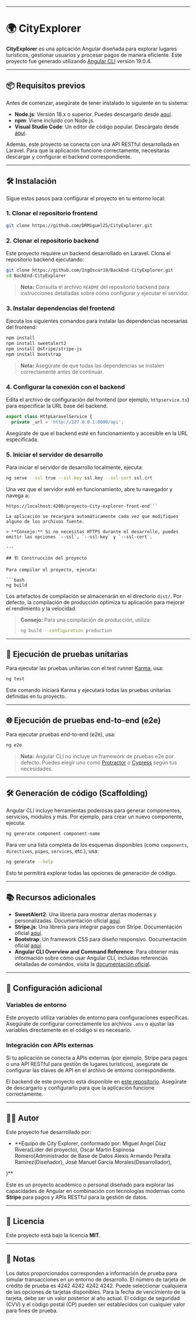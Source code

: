 
---

# 🌍 CityExplorer

**CityExplorer** es una aplicación Angular diseñada para explorar lugares turísticos, gestionar usuarios y procesar pagos de manera eficiente. Este proyecto fue generado utilizando [Angular CLI](https://github.com/angular/angular-cli) versión 19.0.4.

---

## 📦 Requisitos previos

Antes de comenzar, asegúrate de tener instalado lo siguiente en tu sistema:

- **Node.js**: Versión 18.x o superior. Puedes descargarlo desde [aquí](https://nodejs.org/).
- **npm**: Viene incluido con Node.js.
- **Visual Studio Code**: Un editor de código popular. Descárgalo desde [aquí](https://code.visualstudio.com/).

Además, este proyecto se conecta con una API RESTful desarrollada en Laravel. Para que la aplicación funcione correctamente, necesitarás descargar y configurar el backend correspondiente.

---

## 🛠 Instalación

Sigue estos pasos para configurar el proyecto en tu entorno local:

### 1. Clonar el repositorio frontend

```bash
git clone https://github.com/DRMiguel25/CityExplorer.git
```

### 2. Clonar el repositorio backend

Este proyecto requiere un backend desarrollado en Laravel. Clona el repositorio backend ejecutando:

```bash
git clone https://github.com/IngOscar19/BackEnd-CityExplorer.git
cd BackEnd-CityExplorer
```

> **Nota:** Consulta el archivo `README` del repositorio backend para instrucciones detalladas sobre cómo configurar y ejecutar el servidor.

### 3. Instalar dependencias del frontend

Ejecuta los siguientes comandos para instalar las dependencias necesarias del frontend:

```bash
npm install
npm install sweetalert2
npm install @stripe/stripe-js
npm install bootstrap
```

> **Nota:** Asegúrate de que todas las dependencias se instalen correctamente antes de continuar.

### 4. Configurar la conexión con el backend

Edita el archivo de configuración del frontend (por ejemplo, `httpservice.ts`) para especificar la URL base del backend. 

```typescript
export class HttpLaravelService {
  private _url = 'http://127.0.0.1:8000/api';
```

Asegúrate de que el backend esté en funcionamiento y accesible en la URL especificada.

### 5. Iniciar el servidor de desarrollo

Para iniciar el servidor de desarrollo localmente, ejecuta:

```bash
ng serve --ssl true --ssl-key ssl.key --ssl-cert ssl.crt
```

Una vez que el servidor esté en funcionamiento, abre tu navegador y navega a:

```
https://localhost:4200/proyecto-City-explorer-front-end```

La aplicación se recargará automáticamente cada vez que modifiques alguno de los archivos fuente.

> **Consejo:** Si no necesitas HTTPS durante el desarrollo, puedes omitir las opciones `--ssl`, `--ssl-key` y `--ssl-cert`.

---

## 🏗 Construcción del proyecto

Para compilar el proyecto, ejecuta:

```bash
ng build
```

Los artefactos de compilación se almacenarán en el directorio `dist/`. Por defecto, la compilación de producción optimiza tu aplicación para mejorar el rendimiento y la velocidad.

> **Consejo:** Para una compilación de producción, utiliza:
>
> ```bash
> ng build --configuration production
> ```

---

## 🧪 Ejecución de pruebas unitarias

Para ejecutar las pruebas unitarias con el test runner [Karma](https://karma-runner.github.io), usa:

```bash
ng test
```

Este comando iniciará Karma y ejecutará todas las pruebas unitarias definidas en tu proyecto.

---

## 🌐 Ejecución de pruebas end-to-end (e2e)

Para ejecutar pruebas end-to-end (e2e), usa:

```bash
ng e2e
```

> **Nota:** Angular CLI no incluye un framework de pruebas e2e por defecto. Puedes elegir uno como [Protractor](https://www.protractortest.org/) o [Cypress](https://www.cypress.io/) según tus necesidades.

---

## 🛠 Generación de código (Scaffolding)

Angular CLI incluye herramientas poderosas para generar componentes, servicios, módulos y más. Por ejemplo, para crear un nuevo componente, ejecuta:

```bash
ng generate component component-name
```

Para ver una lista completa de los esquemas disponibles (como `components`, `directives`, `pipes`, `services`, etc.), usa:

```bash
ng generate --help
```

Esto te permitirá explorar todas las opciones de generación de código.

---

## 📚 Recursos adicionales

- **SweetAlert2**: Una librería para mostrar alertas modernas y personalizadas. Documentación oficial [aquí](https://sweetalert2.github.io/).
- **Stripe.js**: Una librería para integrar pagos con Stripe. Documentación oficial [aquí](https://stripe.com/docs/js).
- **Bootstrap**: Un framework CSS para diseño responsivo. Documentación oficial [aquí](https://getbootstrap.com/).
- **Angular CLI Overview and Command Reference**: Para obtener más información sobre cómo usar Angular CLI, incluidas referencias detalladas de comandos, visita la [documentación oficial](https://angular.dev/tools/cli).

---

## 🔧 Configuración adicional

### Variables de entorno

Este proyecto utiliza variables de entorno para configuraciones específicas. Asegúrate de configurar correctamente los archivos `.env` o ajustar las variables directamente en el código si es necesario.

### Integración con APIs externas

Si tu aplicación se conecta a APIs externas (por ejemplo, Stripe para pagos o una API RESTful para gestión de lugares turísticos), asegúrate de configurar las claves de API en el archivo de entorno correspondiente.

El backend de este proyecto está disponible en [este repositorio](https://github.com/IngOscar19/BackEnd-CityExplorer.git). Asegúrate de descargarlo y configurarlo para que la aplicación funcione correctamente.

---


## 👨‍💻 Autor

Este proyecto fue desarrollado por:

- **Equipo de City Explorer, conformado por:
 Miguel Angel Díaz Rivera(Lider del proyecto),
Oscar Martin Espinosa Romero(Administrador de Base de Datos
Alexis Armando Peralta Ramírez(Diseñador),
José Manuel García Morales(Desarrollador),

)**

Este es  un proyecto académico o personal diseñado para explorar las capacidades de Angular en combinación con tecnologías modernas como **Stripe** para pagos y APIs RESTful para la gestión de datos.

---

## 📄 Licencia

Este proyecto está bajo la licencia **MIT**.

---



## 📄 Notas
Los datos proporcionados corresponden a información de prueba para simular transacciones en un entorno de desarrollo. El número de tarjeta de crédito de prueba es 4242 4242 4242 4242. Puede seleccionar cualquiera de las opciones de tarjetas disponibles. Para la fecha de vencimiento de la tarjeta, debe ser un valor posterior al año actual. El código de seguridad (CVV) y el código postal (CP) pueden ser establecidos con cualquier valor para fines de prueba.
